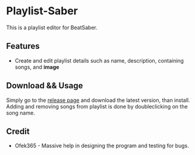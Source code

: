 # Playlist-Saber
This is a playlist editor for BeatSaber.

## Features

- Create and edit playlist details such as name, description, containing songs, and **image**

## Download && Usage
Simply go to the [release page](https://github.com/Zoobumafu/Playlist-Saber/releases) and download the latest version, than install.
Adding and removing songs from playlist is done by doubleclicking on the song name.

## Credit 

- Ofek365 - Massive help in designing the program and testing for bugs.
